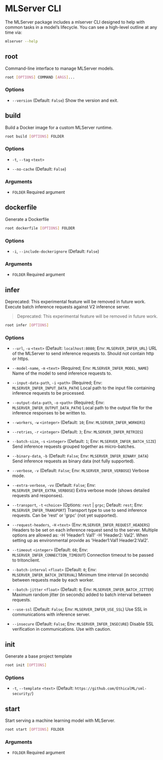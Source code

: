 # MLServer CLI

The MLServer package includes a mlserver CLI designed to help with common tasks in a model’s lifecycle. You can see a high-level outline at any time via:

```bash
mlserver --help
```

## root

Command-line interface to manage MLServer models.

```bash
root [OPTIONS] COMMAND [ARGS]...
```

### Options

- `--version` (Default: `False`)
  Show the version and exit.

## build

Build a Docker image for a custom MLServer runtime.

```bash
root build [OPTIONS] FOLDER
```

### Options

- `-t`, `--tag` `<text>`

- `--no-cache` (Default: `False`)

### Arguments

- `FOLDER`
  Required argument

## dockerfile

Generate a Dockerfile

```bash
root dockerfile [OPTIONS] FOLDER
```

### Options

- `-i`, `--include-dockerignore` (Default: `False`)

### Arguments

- `FOLDER`
  Required argument

## infer

Deprecated: This experimental feature will be removed in future work.
    Execute batch inference requests against V2 inference server.

> Deprecated: This experimental feature will be removed in future work.

```bash
root infer [OPTIONS]
```

### Options

- `--url`, `-u` `<text>` (Default: `localhost:8080`; Env: `MLSERVER_INFER_URL`)
  URL of the MLServer to send inference requests to. Should not contain http or https.

- `--model-name`, `-m` `<text>` (Required; Env: `MLSERVER_INFER_MODEL_NAME`)
  Name of the model to send inference requests to.

- `--input-data-path`, `-i` `<path>` (Required; Env: `MLSERVER_INFER_INPUT_DATA_PATH`)
  Local path to the input file containing inference requests to be processed.

- `--output-data-path`, `-o` `<path>` (Required; Env: `MLSERVER_INFER_OUTPUT_DATA_PATH`)
  Local path to the output file for the inference responses to be  written to.

- `--workers`, `-w` `<integer>` (Default: `10`; Env: `MLSERVER_INFER_WORKERS`)

- `--retries`, `-r` `<integer>` (Default: `3`; Env: `MLSERVER_INFER_RETRIES`)

- `--batch-size`, `-s` `<integer>` (Default: `1`; Env: `MLSERVER_INFER_BATCH_SIZE`)
  Send inference requests grouped together as micro-batches.

- `--binary-data`, `-b` (Default: `False`; Env: `MLSERVER_INFER_BINARY_DATA`)
  Send inference requests as binary data (not fully supported).

- `--verbose`, `-v` (Default: `False`; Env: `MLSERVER_INFER_VERBOSE`)
  Verbose mode.

- `--extra-verbose`, `-vv` (Default: `False`; Env: `MLSERVER_INFER_EXTRA_VERBOSE`)
  Extra verbose mode (shows detailed requests and responses).

- `--transport`, `-t` `<choice>` (Options: `rest` | `grpc`; Default: `rest`; Env: `MLSERVER_INFER_TRANSPORT`)
  Transport type to use to send inference requests. Can be 'rest' or 'grpc' (not yet supported).

- `--request-headers`, `-H` `<text>` (Env: `MLSERVER_INFER_REQUEST_HEADERS`)
  Headers to be set on each inference request send to the server. Multiple options are allowed as: -H 'Header1: Val1' -H 'Header2: Val2'. When setting up as environmental provide as 'Header1:Val1 Header2:Val2'.

- `--timeout` `<integer>` (Default: `60`; Env: `MLSERVER_INFER_CONNECTION_TIMEOUT`)
  Connection timeout to be passed to tritonclient.

- `--batch-interval` `<float>` (Default: `0`; Env: `MLSERVER_INFER_BATCH_INTERVAL`)
  Minimum time interval (in seconds) between requests made by each worker.

- `--batch-jitter` `<float>` (Default: `0`; Env: `MLSERVER_INFER_BATCH_JITTER`)
  Maximum random jitter (in seconds) added to batch interval between requests.

- `--use-ssl` (Default: `False`; Env: `MLSERVER_INFER_USE_SSL`)
  Use SSL in communications with inference server.

- `--insecure` (Default: `False`; Env: `MLSERVER_INFER_INSECURE`)
  Disable SSL verification in communications. Use with caution.

## init

Generate a base project template

```bash
root init [OPTIONS]
```

### Options

- `-t`, `--template` `<text>` (Default: `https://github.com/EthicalML/sml-security/`)

## start

Start serving a machine learning model with MLServer.

```bash
root start [OPTIONS] FOLDER
```

### Arguments

- `FOLDER`
  Required argument

